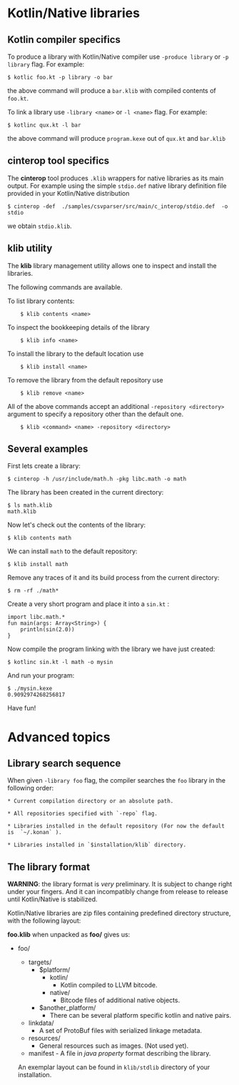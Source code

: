  # Kotlin/Native libraries

  ## Kotlin compiler specifics

To produce a library with Kotlin/Native compiler use `-produce library` or `-p library` flag. For example:

    $ kotlic foo.kt -p library -o bar

the above command will produce a `bar.klib` with compiled contents of `foo.kt`.

To link a library use `-library <name>` or `-l <name>` flag. For example:

    $ kotlinc qux.kt -l bar

the above command will produce `program.kexe` out of `qux.kt` and `bar.klib`


  ## cinterop tool specifics

The **cinterop** tool produces `.klib` wrappers for native libraries as its main output. 
For example using the simple `stdio.def` native library definition file provided in your Kotlin/Native distribution

    $ cinterop -def  ./samples/csvparser/src/main/c_interop/stdio.def  -o stdio

we obtain `stdio.klib`. 


  ## klib utility

The **klib** library management utility allows one to inspect and install the libraries.

The following commands are available.

To list library contents:

        $ klib contents <name>

To inspect the bookkeeping details of the library 

        $ klib info <name>

To install the library to the default location use

        $ klib install <name>

To remove the library from the default repository use 

        $ klib remove <name>

All of the above commands accept an additional `-repository <directory>` argument to specify a repository other than the default one. 

        $ klib <command> <name> -repository <directory>


  ## Several examples

First lets create a library:

    $ cinterop -h /usr/include/math.h -pkg libc.math -o math

The library has been created in the current directory:

    $ ls math.klib
    math.klib

Now let's check out the contents of the library:

    $ klib contents math

We can install `math` to the default repository:

    $ klib install math

Remove any traces of it and its build process from the current directory:

    $ rm -rf ./math*

Create a very short program and place it into a `sin.kt` :

    import libc.math.*
    fun main(args: Array<String>) {
        println(sin(2.0))
    }

Now compile the program linking with the library we have just created:

    $ kotlinc sin.kt -l math -o mysin

And run your program:

    $ ./mysin.kexe
    0.9092974268256817

Have fun!

  # Advanced topics

 ## Library search sequence

When given `-library foo` flag, the compiler searches the `foo`  library in the following order:

    * Current compilation directory or an absolute path.

    * All repositories specified with `-repo` flag.

    * Libraries installed in the default repository (For now the default is  `~/.konan` ).

    * Libraries installed in `$installation/klib` directory.


 ## The library format

**WARNING**: the library format is *very* preliminary. It is subject to change right under your fingers. And it can incompatibly change from release to release until Kotlin/Native is stabilized.

Kotlin/Native libraries are zip files containing predefined 
directory structure, with the following layout:

**foo.klib** when unpacked as **foo/** gives us:

  - foo/
    - targets/
      - $platform/
        - kotlin/
          - Kotlin compiled to LLVM bitcode.
        - native/
          - Bitcode files of additional native objects.
      - $another_platform/
        - There can be several platform specific kotlin and native pairs.
    - linkdata/
      - A set of ProtoBuf files with serialized linkage metadata.
    - resources/
      - General resources such as images. (Not used yet).
    - manifest - A file in *java property* format describing the library.

    An exemplar layout can be found in `klib/stdlib` directory of your installation.

